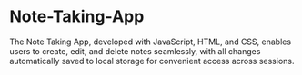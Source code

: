 # Note-Taking-App
The Note Taking App, developed with JavaScript, HTML, and CSS, enables users to create, edit, and delete notes seamlessly, with all changes automatically saved to local storage for convenient access across sessions.
